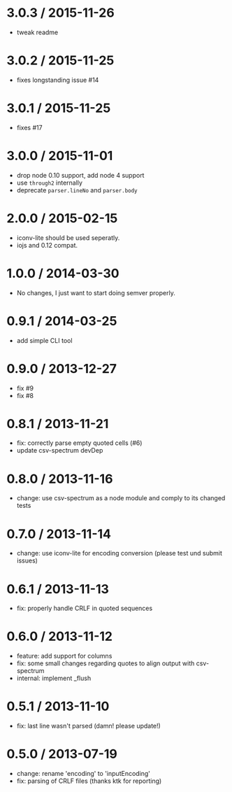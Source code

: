 3.0.3 / 2015-11-26
==================

 * tweak readme

3.0.2 / 2015-11-25
==================

 * fixes longstanding issue #14

3.0.1 / 2015-11-25
==================

 * fixes #17

3.0.0 / 2015-11-01
==================

 * drop node 0.10 support, add node 4 support
 * use `through2` internally
 * deprecate `parser.lineNo` and `parser.body`

2.0.0 / 2015-02-15
==================

 * iconv-lite should be used seperatly.
 * iojs and 0.12 compat.

1.0.0 / 2014-03-30
==================

 * No changes, I just want to start doing semver properly.

0.9.1 / 2014-03-25
==================

 * add simple CLI tool

0.9.0 / 2013-12-27
==================

 * fix #9
 * fix #8

0.8.1 / 2013-11-21
==================

 * fix: correctly parse empty quoted cells (#6)
 * update csv-spectrum devDep

0.8.0 / 2013-11-16
==================

 * change: use csv-spectrum as a node module and comply to its changed tests

0.7.0 / 2013-11-14
==================

 * change: use iconv-lite for encoding conversion (please test und submit issues)

0.6.1 / 2013-11-13
==================

 * fix: properly handle CRLF in quoted sequences

0.6.0 / 2013-11-12
==================

 * feature: add support for columns
 * fix: some small changes regarding quotes to align output with csv-spectrum
 * internal: implement _flush

0.5.1 / 2013-11-10
==================

 * fix: last line wasn't parsed (damn! please update!)

0.5.0 / 2013-07-19
==================

 * change: rename 'encoding' to 'inputEncoding'
 * fix: parsing of CRLF files (thanks ktk for reporting)
